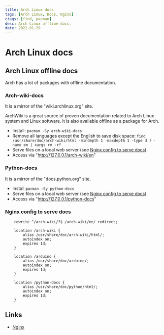 ```yaml
---
title: Arch Linux docs 
tags: [Arch Linux, Docs, Nginx]
ctags: [find, pacman]
desc: Arch Linux offline docs.
date: 2022-01-29
---
```


# Arch Linux docs

## Arch Linux offline docs

Arch has a lot of packages with offline documentation.

### Arch-wiki-docs

It is a mirror of the "wiki.archlinux.org" site.

ArchWiki is a great source of proven documentation related to Arch Linux system and Linux software.
It is also available offline as a package for Arch.

- Install: `pacman -Sy arch-wiki-docs`
- Remove all languages except the English to save disk space:
  `find /usr/share/doc/arch-wiki/html -mindepth 1 -maxdepth 1 -type d ! -name en | xargs rm -rf`
- Serve files on a local web server (see [Nginx config to serve docs](#nginx-config-to-serve-docs)).
- Access via "http://127.0.0.1/arch-wiki/en"

### Python-docs

It is a mirror of the "docs.python.org" site.

- Install `pacman -Sy python-docs`
- Serve files on a local web server (see [Nginx config to serve docs](#nginx-config-to-serve-docs)).
- Access via "http://127.0.0.1/python-docs"

### Nginx config to serve docs

```shell
    rewrite ^/arch-wiki/?$ /arch-wiki/en/ redirect;

    location /arch-wiki {
        alias /usr/share/doc/arch-wiki/html/;
        autoindex on;
        expires 1d;
    }

    location /arduino {
        alias /usr/share/doc/arduino/;
        autoindex on;
        expires 1d;
    }

    location /python-docs {
        alias /usr/share/doc/python/html/;
        autoindex on;
        expires 1d;
    }
```

## Links

- [Nginx](/nginx)